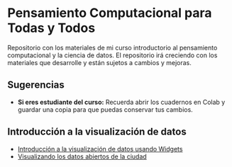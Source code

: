 # Pensamiento Computacional para Todas y Todos
Repositorio con los materiales de mi curso introductorio al pensamiento computacional y la ciencia de datos.
El repositorio irá creciendo con los materiales que desarrolle y están sujetos a cambios y mejoras.

## Sugerencias
- **Si eres estudiante del curso:** Recuerda abrir los cuadernos en Colab y guardar una copia para que puedas conservar tus cambios.


## Introducción a la visualización de datos
- [Introducción a la visualización de datos usando Widgets](/visualizacion_widgets.ipynb)
- [Visualizando los datos abiertos de la ciudad](/Visualizacion_Usa.ipynb)


